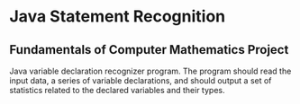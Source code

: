 # Java Statement Recognition
## Fundamentals of Computer Mathematics Project
Java variable declaration recognizer program. The program should read the input data, a series of variable declarations, and should output a set of statistics related to the declared variables and their types.

